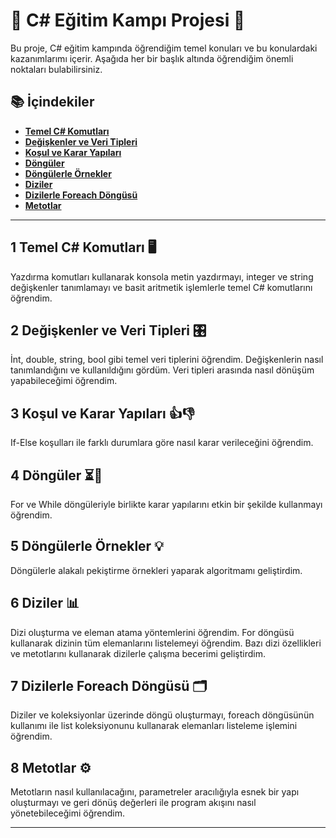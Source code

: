 # 🚀 C# Eğitim Kampı Projesi 🚀

Bu proje, C# eğitim kampında öğrendiğim temel konuları ve bu konulardaki kazanımlarımı içerir. Aşağıda her bir başlık altında öğrendiğim önemli noktaları bulabilirsiniz.

## 📚 İçindekiler
- **[Temel C# Komutları](#temel-c-komutları-🖥️)**
- **[Değişkenler ve Veri Tipleri](#değişkenler-ve-veri-tipleri-🎛️)**
- **[Koşul ve Karar Yapıları](#koşul-ve-karar-yapıları-👍👎)**
- **[Döngüler](#döngüler-⏳🔄)**
- **[Döngülerle Örnekler](#döngülerle-örnekler-💡)**
- **[Diziler](#diziler-📊)**
- **[Dizilerle Foreach Döngüsü](#dizilerle-foreach-döngüsü-🗂️)**
- **[Metotlar](#metotlar-⚙️)**

---

## 1 Temel C# Komutları 🖥️
Yazdırma komutları kullanarak konsola metin yazdırmayı, integer ve string değişkenler tanımlamayı ve basit aritmetik işlemlerle temel C# komutlarını öğrendim.

## 2 Değişkenler ve Veri Tipleri 🎛️
İnt, double, string, bool gibi temel veri tiplerini öğrendim. Değişkenlerin nasıl tanımlandığını ve kullanıldığını gördüm. Veri tipleri arasında nasıl dönüşüm yapabileceğimi öğrendim.

## 3 Koşul ve Karar Yapıları 👍👎
If-Else koşulları ile farklı durumlara göre nasıl karar verileceğini öğrendim.

## 4 Döngüler ⏳🔄
For ve While döngüleriyle birlikte karar yapılarını etkin bir şekilde kullanmayı öğrendim.

## 5 Döngülerle Örnekler 💡
Döngülerle alakalı pekiştirme örnekleri yaparak algoritmamı geliştirdim.

## 6 Diziler 📊
Dizi oluşturma ve eleman atama yöntemlerini öğrendim. For döngüsü kullanarak dizinin tüm elemanlarını listelemeyi öğrendim. Bazı dizi özellikleri ve metotlarını kullanarak dizilerle çalışma becerimi geliştirdim.

## 7 Dizilerle Foreach Döngüsü 🗂️
Diziler ve koleksiyonlar üzerinde döngü oluşturmayı, foreach döngüsünün kullanımı ile list koleksiyonunu kullanarak elemanları listeleme işlemini öğrendim.

## 8 Metotlar ⚙️
Metotların nasıl kullanılacağını, parametreler aracılığıyla esnek bir yapı oluşturmayı ve geri dönüş değerleri ile program akışını nasıl yönetebileceğimi öğrendim.

---
